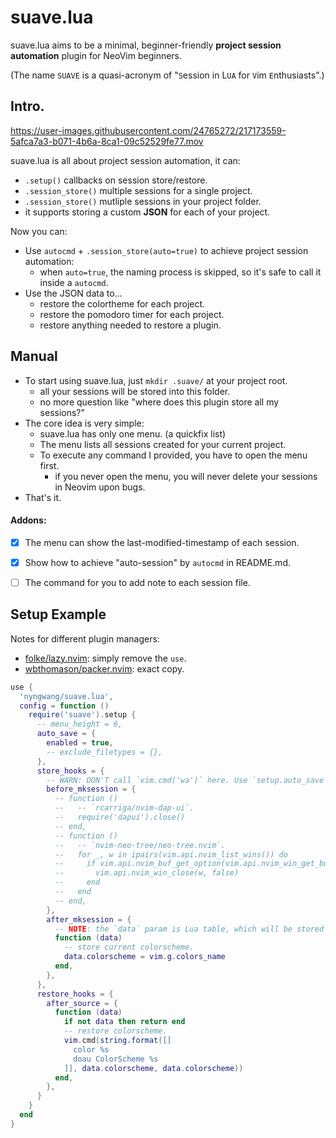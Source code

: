 suave.lua
===


suave.lua aims to be a minimal,
beginner-friendly **project session automation** plugin
for NeoVim beginners.

(The name `SUAVE` is a quasi-acronym of "`S`ession in L`UA` for `V`im `E`nthusiasts".)  


## Intro.


https://user-images.githubusercontent.com/24765272/217173559-5afca7a3-b071-4b6a-8ca1-09c52529fe77.mov



suave.lua is all about project session automation, it can:

- `.setup()` callbacks on session store/restore.
- `.session_store()` multiple sessions for a single project.
- `.session_store()` mutliple sessions in your project folder.
- it supports storing a custom **JSON** for each of your project.


Now you can:

- Use `autocmd` + `.session_store(auto=true)` to achieve project session automation:
  - when `auto=true`, the naming process is skipped, so it's safe to call it inside a `autocmd`.
- Use the JSON data to...
  - restore the colortheme for each project.
  - restore the pomodoro timer for each project.
  - restore anything needed to restore a plugin.


## Manual

- To start using suave.lua, just `mkdir .suave/` at your project root.
  - all your sessions will be stored into this folder.
  - no more question like "where does this plugin store all my sessions?"
- The core idea is very simple:
  - suave.lua has only one menu. (a quickfix list)
  - The menu lists all sessions created for your current project.
  - To execute any command I provided, you have to open the menu first.
    - if you never open the menu, you will never delete your sessions in Neovim upon bugs.
- That's it.


#### Addons:

- [x] The menu can show the last-modified-timestamp of each session.
- [x] Show how to achieve "auto-session" by `autocmd` in README.md.
- [ ] The command for you to add note to each session file.


## Setup Example

Notes for different plugin managers:
- [folke/lazy.nvim](https://github.com/folke/lazy.nvim): simply remove the `use`.
- [wbthomason/packer.nvim](https://github.com/wbthomason/packer.nvim): exact copy.


```lua
use {
  'nyngwang/suave.lua',
  config = function ()
    require('suave').setup {
      -- menu_height = 6,
      auto_save = {
        enabled = true,
        -- exclude_filetypes = {},
      },
      store_hooks = {
        -- WARN: DON'T call `vim.cmd('wa')` here. Use `setup.auto_save` instead. (See #4)
        before_mksession = {
          -- function ()
          --   -- `rcarriga/nvim-dap-ui`.
          --   require('dapui').close()
          -- end,
          -- function ()
          --   -- `nvim-neo-tree/neo-tree.nvim`.
          --   for _, w in ipairs(vim.api.nvim_list_wins()) do
          --     if vim.api.nvim_buf_get_option(vim.api.nvim_win_get_buf(w), 'ft') == 'neo-tree' then
          --       vim.api.nvim_win_close(w, false)
          --     end
          --   end
          -- end,
        },
        after_mksession = {
          -- NOTE: the `data` param is Lua table, which will be stored in json format under `.suave/` folder.
          function (data)
            -- store current colorscheme.
            data.colorscheme = vim.g.colors_name
          end,
        },
      },
      restore_hooks = {
        after_source = {
          function (data)
            if not data then return end
            -- restore colorscheme.
            vim.cmd(string.format([[
              color %s
              doau ColorScheme %s
            ]], data.colorscheme, data.colorscheme))
          end,
        },
      }
    }
  end
}
```
